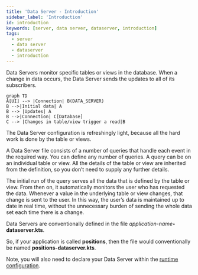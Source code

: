 ```yaml
---
title: 'Data Server - Introduction'
sidebar_label: 'Introduction'
id: introduction
keywords: [server, data server, dataserver, introduction]
tags:
  - server
  - data server
  - dataserver
  - introduction
---
```




Data Servers monitor specific tables or views in the database. When a change in data occurs, the Data Server sends the updates to all of its subscribers.

```mermaid
graph TD
A[UI] --> |Connection| B(DATA_SERVER)
B -->|Initial data| A
B --> |Updates| A
B -->|Connection| C[Database]
C --> |Changes in table/view trigger a read|B
```

The Data Server configuration is refreshingly light, because all the hard work is done by the table or views.

A Data Server file consists of a number of queries that handle each event in the required way. You can define any number of queries. A query can be on an individual table or view. All the details of the table or view are inherited from the definition, so you don’t need to supply any further details.

The initial run of the query serves all the data that is defined by the table or view. From then on, it automatically monitors the user who has requested the data. Whenever a value in the underlying table or view changes, that change is sent to the user. In this way, the user’s data is maintained up to date in real time, without the unnecessary burden of sending the whole data set each time there is a change.

Data Servers are conventionally defined in the file _application-name_**-dataserver.kts**.

So, if your application is called **positions**, then the file would conventionally be named **positions-dataserver.kts**.

Note, you will also need to declare your Data Server within the [runtime configuration](/server/data-server/configuring-runtime/).
